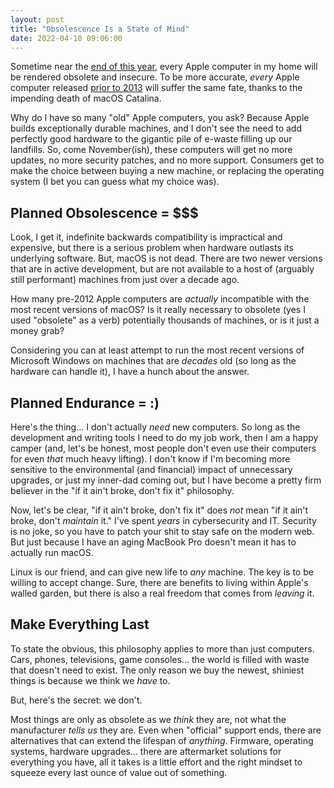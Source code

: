 ```yaml
---
layout: post
title: "Obsolescence Is a State of Mind"
date: 2022-04-10 09:06:00
---
```

Sometime near the [end of this year](https://computing.cs.cmu.edu/desktop/os-lifecycle), every Apple computer in my home will be rendered obsolete and insecure. To be more accurate, _every_ Apple computer released [prior to 2013](https://support.apple.com/en-us/HT211238) will suffer the same fate, thanks to the impending death of macOS Catalina.

Why do I have so many "old" Apple computers, you ask? Because Apple builds exceptionally durable machines, and I don't see the need to add perfectly good hardware to the gigantic pile of e-waste filling up our landfills. So, come November(ish), these computers will get no more updates, no more security patches, and no more support. Consumers get to make the choice between buying a new machine, or replacing the operating system (I bet you can guess what my choice was).

## Planned Obsolescence = $$$

Look, I get it, indefinite backwards compatibility is impractical and expensive, but there is a serious problem when hardware outlasts its underlying software. But, macOS is not dead. There are two newer versions that are in active development, but are not available to a host of (arguably still performant) machines from just over a decade ago.

How many pre-2012 Apple computers are _actually_ incompatible with the most recent versions of macOS? Is it really necessary to obsolete (yes I used "obsolete" as a verb) potentially thousands of machines, or is it just a money grab?

Considering you can at least attempt to run the most recent versions of Microsoft Windows on machines that are _decades_ old (so long as the hardware can handle it), I have a hunch about the answer.

## Planned Endurance = :)

Here's the thing... I don't actually _need_ new computers. So long as the development and writing tools I need to do my job work, then I am a happy camper (and, let's be honest, most people don't even use their computers for even _that_ much heavy lifting). I don't know if I'm becoming more sensitive to the environmental (and financial) impact of unnecessary upgrades, or just my inner-dad coming out, but I have become a pretty firm believer in the "if it ain't broke, don't fix it" philosophy.

Now, let's be clear, "if it ain't broke, don't fix it" does _not_ mean "if it ain't broke, don't _maintain_ it." I've spent _years_ in cybersecurity and IT. Security is no joke, so you have to patch your shit to stay safe on the modern web. But just because I have an aging MacBook Pro doesn't mean it has to actually run macOS.

Linux is our friend, and can give new life to _any_ machine. The key is to be willing to accept change. Sure, there are benefits to living within Apple's walled garden, but there is also a real freedom that comes from _leaving_ it.

## Make Everything Last

To state the obvious, this philosophy applies to more than just computers. Cars, phones, televisions, game consoles... the world is filled with waste that doesn't need to exist. The only reason we buy the newest, shiniest things is because we think we _have_ to.

But, here's the secret: we don't.

Most things are only as obsolete as we _think_ they are, not what the manufacturer _tells us_ they are. Even when "official" support ends, there are alternatives that can extend the lifespan of _anything_. Firmware, operating systems, hardware upgrades... there are aftermarket solutions for everything you have, all it takes is a little effort and the right mindset to squeeze every last ounce of value out of something.
